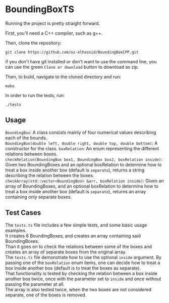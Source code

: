 # BoundingBoxTS

Running the project is pretty straight forward.

First, you'll need a C++ compiler, such as g++.

Then, clone the repository:
```
git clone https://github.com/oz-elhassid/BoundingBoxCPP.git
```
if you don't have git installed or don't want to use the command line, you can use the green `Clone or download` button to download as zip.

Then, to build, navigate to the cloned directory and run:
```
make
```
In order to run the tests, run:
```
./tests
```
## Usage
`BoundingBox`: A class consists mainly of four numerical values describing each of the bounds.  
`BoundingBox(double left, double right, double top, double bottom)`: A constructor for the class.
`boxRelation`: An enum representing the different relations between boxes.   
`checkRelation(BoundingBox box1, BoundingBox box2, boxRelation inside)`: Given two BoundingBoxes and an optional boxRelation to determine how to treat a box inside another box (default is `separate`), returns a string describing the relation between the boxes.  
`checkArray(std::vector<BoundingBox> &arr, boxRelation inside)`: Given an array of BoundingBoxes, and an optional boxRelation to determine how to treat a box inside another box (default is `separate`), returns an array containing only separate boxes.

## Test Cases
The `tests.ts` file includes a few simple tests, and some basic usage examples.  
It creates 6 BoundingBoxes, and creates an array containing said BoundingBoxes.  
Than it goes on to check the relations between some of the boxes and creates an array of separate boxes from the original array.  
The `tests.ts` file demonstrate how to use the optional `inside` argument. By passing one of the `boxRelation` enum items, one can decide how to treat a box inside another box (default is to treat the boxes as separate).  
That functionality is tested by checking the relation between a box inside another box twice, once with the parameter set to `inside` and once without passing the parameter at all.  
The array is also tested twice, when the two boxes are not considered separate, one of the boxes is removed.
